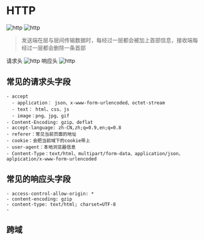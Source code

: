 # HTTP

![http](./image/http/http.awebp)
![http](./image/http/http1.awebp)

> 发送端在层与层间传输数据时，每经过一层都会被加上首部信息，接收端每经过一层都会删除一条首部

请求头
![http](./image/http/req-head.awebp)
响应头
![http](./image/http/res-head.awebp)

## 常见的请求头字段

    - accept
      - application： json、x-www-form-urlencoded、octet-stream
      - text： html、css、js
      - image：png、jpg、gif
    - Content-Encoding: gzip、deflat
    - accept-language: zh-CN,zh;q=0.9,en;q=0.8
    - referer：常见当前页面的地址
    - cookie：会把当前域下的cookie带上
    - user-agent：本地浏览器信息
    - Content-Type：text/html、multipart/form-data、application/json、aplpication/x-www-form-urlencoded

## 常见的响应头字段

    - access-control-allow-origin: *
    - content-encoding: gzip
    - content-type: text/html; charset=UTF-8
    -

## 跨域
